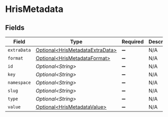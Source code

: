 # HrisMetadata


## Fields

| Field                                                                            | Type                                                                             | Required                                                                         | Description                                                                      |
| -------------------------------------------------------------------------------- | -------------------------------------------------------------------------------- | -------------------------------------------------------------------------------- | -------------------------------------------------------------------------------- |
| `extraData`                                                                      | [Optional\<HrisMetadataExtraData>](../../models/shared/HrisMetadataExtraData.md) | :heavy_minus_sign:                                                               | N/A                                                                              |
| `format`                                                                         | [Optional\<HrisMetadataFormat>](../../models/shared/HrisMetadataFormat.md)       | :heavy_minus_sign:                                                               | N/A                                                                              |
| `id`                                                                             | *Optional\<String>*                                                              | :heavy_minus_sign:                                                               | N/A                                                                              |
| `key`                                                                            | *Optional\<String>*                                                              | :heavy_minus_sign:                                                               | N/A                                                                              |
| `namespace`                                                                      | *Optional\<String>*                                                              | :heavy_minus_sign:                                                               | N/A                                                                              |
| `slug`                                                                           | *Optional\<String>*                                                              | :heavy_minus_sign:                                                               | N/A                                                                              |
| `type`                                                                           | *Optional\<String>*                                                              | :heavy_minus_sign:                                                               | N/A                                                                              |
| `value`                                                                          | [Optional\<HrisMetadataValue>](../../models/shared/HrisMetadataValue.md)         | :heavy_minus_sign:                                                               | N/A                                                                              |